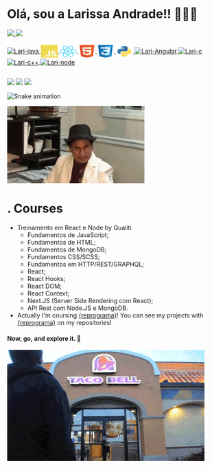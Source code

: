 # Olá, sou a Larissa Andrade!! 🙋🏾‍♀️

 <div>
  <a href="https://github.com/larigit">
  <img height="180em" src="https://github-readme-stats.vercel.app/api?username=larigit&show_icons=true&theme=dracula&include_all_commits=true&count_private=true"/>
  <img height="180em" src="https://github-readme-stats.vercel.app/api/top-langs/?username=larigit&layout=compact&langs_count=7&theme=dracula&hide=jupyter notebook,verilog,SystemVerilog,Coq"/>
</div>

<div style="display: inline_block"><br>
  <img align="center" alt="Lari-java" height="30" width="40" src="https://icongr.am/devicon/java-original.svg?size=128&color=currentColor">
  <img align="center" alt="Lari-Js" height="30" width="40" src="https://raw.githubusercontent.com/devicons/devicon/master/icons/javascript/javascript-plain.svg">
  <img align="center" alt="Lari-React" height="30" width="40" src="https://raw.githubusercontent.com/devicons/devicon/master/icons/react/react-original.svg">
  <img align="center" alt="Lari-HTML" height="30" width="40" src="https://raw.githubusercontent.com/devicons/devicon/master/icons/html5/html5-original.svg">
  <img align="center" alt="Lari-CSS" height="30" width="40" src="https://raw.githubusercontent.com/devicons/devicon/master/icons/css3/css3-original.svg">
  <img align="center" alt="Lari-Python" height="30" width="40" src="https://raw.githubusercontent.com/devicons/devicon/master/icons/python/python-original.svg">
  <img align="center" alt="Lari-Angular" height="30" width="40" src="https://icongr.am/devicon/angularjs-original.svg?size=128&color=currentColor">
  <img align="center" alt="Lari-c" height="30" width="40" src="https://icongr.am/devicon/c-original.svg?size=128&color=currentColor">
  <img align="center" alt="Lari-c++" height="30" width="40" src="https://icongr.am/devicon/cplusplus-original.svg?size=128&color=currentColor">
  <img align="center" alt="Lari-node" height="30" width="40" src="https://icongr.am/devicon/nodejs-original.svg?size=128&color=currentColor">

 ##
 
 
 <div> 
  <a href="https://www.instagram.com/larissafsandrade/" target="_blank"><img src="https://img.shields.io/badge/-Instagram-%23E4405F?style=for-the-badge&logo=instagram&logoColor=white" target="_blank"></a>
  <a href = "mailto:larissasantosandrade1@gmail.com"><img src="https://img.shields.io/badge/-Gmail-%23333?style=for-the-badge&logo=gmail&logoColor=white" target="_blank"></a>
  <a href="https://www.linkedin.com/in/larissandradee/" target="_blank"><img src="https://img.shields.io/badge/-LinkedIn-%230077B5?style=for-the-badge&logo=linkedin&logoColor=white" target="_blank"></a> 
 
  ![Snake animation](https://github.com/larigit/larigit/blob/output/github-contribution-grid-snake.svg)


![](welcome.gif)  

.
Courses
=================
<!--ts-->
* Treinamento em React e Node by Qualiti.
    * Fundamentos de JavaScript;
    * Fundamentos de HTML;
    * Fundamentos de MongoDB;
    * Fundamentos CSS/SCSS;
    * Fundamentos em HTTP/REST/GRAPHQL;
    * React;
    * React Hooks;
    * React DOM;
    * React Context;
    * Next.JS (Server Side Rendering com React);
    * API Rest com Node.JS e MongoDB.
* Actually I'm coursing [{reprograma}](https://reprograma.com.br/)! You can see my projects with [{reprograma}](https://reprograma.com.br/) on my repositories!
<!--te-->
#### Now, go, and explore it. 👀
![](exploreit.gif)
